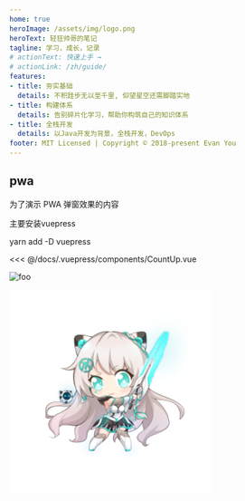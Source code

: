 ```yaml
---
home: true
heroImage: /assets/img/logo.png
heroText: 轻狂帅哥的笔记
tagline: 学习，成长，记录
# actionText: 快速上手 →
# actionLink: /zh/guide/
features:
- title: 夯实基础
  details: 不积跬步无以至千里, 仰望星空还需脚踏实地
- title: 构建体系
  details: 告别碎片化学习，帮助你构筑自己的知识体系
- title: 全栈开发
  details: 以Java开发为背景，全栈开发，DevOps
footer: MIT Licensed | Copyright © 2018-present Evan You
---
```


## pwa

为了演示 PWA 弹窗效果的内容

主要安装vuepress

yarn add -D vuepress 

<CountUp :endVal = "2024"/>

<<< @/docs/.vuepress/components/CountUp.vue

<img :src="$withBase('/assets/img/logo.png')" alt="foo">

![An image](/assets/img/logo.png)
